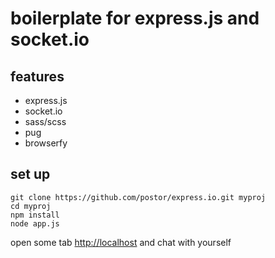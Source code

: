 # boilerplate for express.js and socket.io
## features
- express.js
- socket.io
- sass/scss
- pug
- browserfy

## set up
```bath
git clone https://github.com/postor/express.io.git myproj
cd myproj
npm install
node app.js
```
open some tab [http://localhost](http://localhost) and chat with yourself
